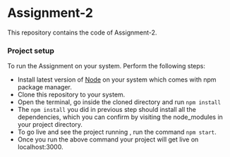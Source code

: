 # Assignment-2
This repository contains the code of Assignment-2.
### Project setup
To run the Assignment on your system. Perform the following steps:
- Install latest version of [Node](https://nodejs.org/en/) on your system which comes with npm package manager.
- Clone this repository to your system.
- Open the terminal, go inside the cloned directory and run ```npm install```
- The ```npm install``` you did in previous step should install all the dependencies, which you can confirm by visiting the node_modules in your project directory. 
- To go live and see the project running , run the command ```npm start```.
- Once you run the above command your project will get live on localhost:3000.
